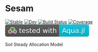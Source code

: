 # Sesam

[![Stable](https://img.shields.io/badge/docs-stable-blue.svg)](https://bgctw.github.io/Sesam.jl/stable)
[![Dev](https://img.shields.io/badge/docs-dev-blue.svg)](https://bgctw.github.io/Sesam.jl/dev)
[![Build Status](https://github.com/bgctw/Sesam.jl/actions/workflows/CI.yml/badge.svg?branch=main)](https://github.com/bgctw/Sesam.jl/actions/workflows/CI.yml?query=branch%3Amain)
[![Coverage](https://codecov.io/gh/bgctw/Sesam.jl/branch/main/graph/badge.svg)](https://codecov.io/gh/bgctw/Sesam.jl)
[![Aqua](https://raw.githubusercontent.com/JuliaTesting/Aqua.jl/master/badge.svg)](https://github.com/JuliaTesting/Aqua.jl)

Soil Steady Allocation Model

